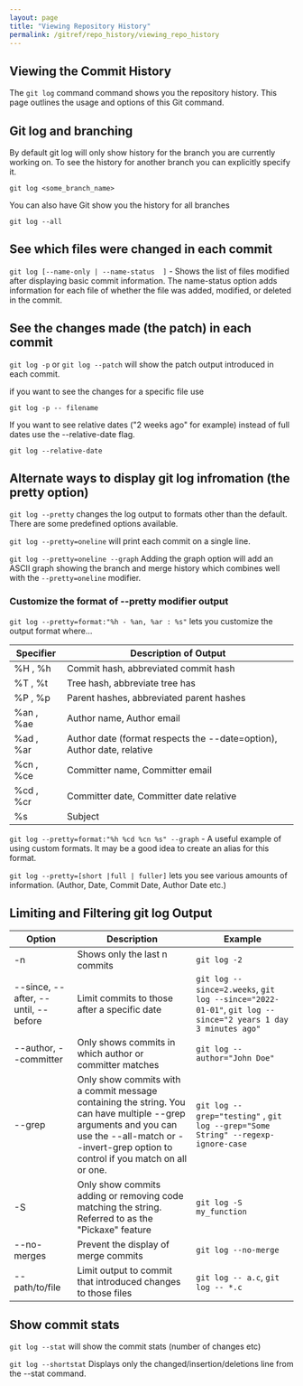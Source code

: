 ```yaml
---
layout: page
title: "Viewing Repository History"
permalink: /gitref/repo_history/viewing_repo_history
---
```


## Viewing the Commit History

The `git log` command command shows you the repository history.  This page outlines the usage and options of this Git command.

## Git log and branching

By default git log will only show history for the branch you are currently working on.  To see the history for another branch you can explicitly specify it.

`git log <some_branch_name>`

You can also have Git show you the history for all branches

`git log --all`

## See which files were changed in each commit

`git log [--name-only | --name-status  ]` - Shows the list of files modified after displaying basic commit information.  The name-status option adds information for each file of whether the file was added, modified, or deleted in the commit.

## See the changes made (the patch) in each commit

`git log -p` or `git log --patch` will show the patch output introduced in each commit.

if you want to see the changes for a specific file use

`git log -p -- filename`

If you want to see relative dates ("2 weeks ago" for example) instead of full dates use the --relative-date flag.

`git log --relative-date`

## Alternate ways to display git log infromation (the pretty option)

`git log --pretty` changes the log output to formats other than the default.  There are some predefined options available.

`git log --pretty=oneline` will print each commit on a single line.

`git log --pretty=oneline --graph` Adding the graph option will add an ASCII graph showing the branch and merge history which combines well with the `--pretty=oneline` modifier.

### Customize the format of --pretty modifier output

`git log --pretty=format:"%h - %an, %ar : %s"` lets you customize the output format where...

| Specifier | Description of Output|
| --------- | -------------------- |
| %H , %h| Commit hash, abbreviated commit hash |
| %T , %t | Tree hash, abbreviate tree has | 
| %P , %p | Parent hashes, abbreviated parent hashes |
| %an , %ae | Author name, Author email |
| %ad , %ar | Author date (format respects the --date=option), Author date, relative |
| %cn , %ce | Committer name, Committer email |
| %cd , %cr | Committer date, Committer date relative |
| %s | Subject |

`git log --pretty=format:"%h %cd %cn %s" --graph` - A useful example of using custom formats.  It may be a good idea to create an alias for this format.

`git log --pretty=[short |full | fuller]` lets you see various amounts of information. (Author, Date, Commit Date, Author Date etc.)

[comment]: <> (TODO: Some of the tables on this page are not adjusting to page width see if you can fix that in Jekyll options)
[comment]: <> (TODO: Clarify how to distinguish between a merge commit and a regular commit)

## Limiting and Filtering git log Output

| Option | Description | Example |
| ------ | ----------- | ------- |
| -n | Shows only the last n commits | `git log -2`|
| --since, --after, --until, --before | Limit commits to those after a specific date | `git log --since=2.weeks`, `git log --since="2022-01-01"`,  `git log --since="2 years 1 day 3 minutes ago"`|
| --author, --committer | Only shows commits in which author or committer matches | `git log --author="John Doe"` |
| --grep | Only show commits with a commit message containing the string.  You can have multiple --grep arguments and you can use the --all-match or --invert-grep option to control if you match on all or one. | `git log --grep="testing"` ,  `git log --grep="Some String" --regexp-ignore-case` |
| -S | Only show commits adding or removing code matching the string.  Referred to as the "Pickaxe" feature | `git log -S my_function` |
| --no-merges | Prevent the display of merge commits | `git log --no-merge` |
| -- path/to/file | Limit output to commit that introduced changes to those files | `git log -- a.c`, `git log -- *.c`|

## Show commit stats

`git log --stat` will show the commit stats (number of changes etc)

`git log --shortstat` Displays only the changed/insertion/deletions line from the --stat command.